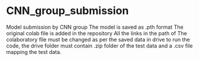 # CNN_group_submission
Model submission by CNN group
The model is saved as .pth format
The original colab file is added in the repository 
All the links in the path of The colaboratory file must be changed as per the saved data in drive to run the code,
the drive folder must contain .zip folder of the test data and a .csv file mapping the test data.
